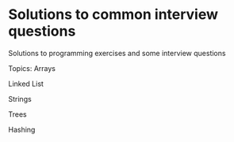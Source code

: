 # Solutions to common interview questions

Solutions to programming exercises and some interview questions

Topics:
Arrays

Linked List

Strings

Trees

Hashing